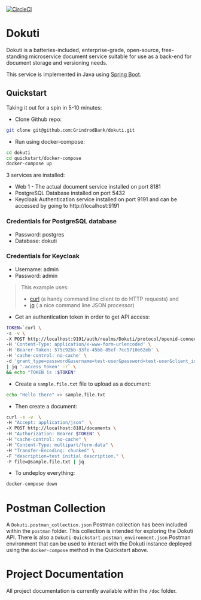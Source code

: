 [![CircleCI](https://circleci.com/gh/GrindrodBank/dokuti.svg?style=svg)](https://circleci.com/gh/GrindrodBank/dokuti)

# Dokuti
Dokuti is a batteries-included, enterprise-grade, open-source, free-standing microservice document service suitable for use as a back-end for document storage and versioning needs.

This service is implemented in Java using [Spring Boot](https://spring.io/projects/spring-boot).

## Quickstart

Taking it out for a spin in 5-10 minutes:

* Clone Github repo:
```bash
git clone git@github.com:GrindrodBank/dokuti.git
```

* Run using docker-compose:
```bash
cd dokuti
cd quickstart/docker-compose
docker-compose up
```

3 services are installed:
* Web 1 - The actual document service installed on port 8181
* PostgreSQL Database installed on port 5432
* Keycloak Authentication service installed on port 9191 and can be accessed by going to http://localhost:9191

### Credentials for PostgreSQL database
* Password: postgres
* Database: dokuti

### Credentials for Keycloak
* Username: admin
* Password: admin

> This example uses:
> * [curl](https://github.com/curl/curl) (a handy command line client to do HTTP requests) and 
> * [jq](https://stedolan.github.io/jq/) ( a nice command line JSON processor)

* Get an authentication token in order to get API access:

```bash
TOKEN=`curl \
-s -v \
-X POST http://localhost:9191/auth/realms/Dokuti/protocol/openid-connect/token \
-H 'Content-Type: application/x-www-form-urlencoded' \
-H 'Bearer-Token: 575c92bb-33fe-45b8-85ef-7cc5710e62eb' \
-H 'cache-control: no-cache' \
-d 'grant_type=password&username=test-user&password=test-user&client_id=dokuti&client_secret=ee5c1c57-bf2f-43e6-9025-49344113c88d' \
| jq '.access_token' -r` \
&& echo "TOKEN is :$TOKEN"
```

* Create a `sample.file.txt` file to upload as a document:

```bash
echo "Hello there" >> sample.file.txt
```

* Then create a document:
```bash
curl -s -v  \
-H "Accept: application/json"  \
-X POST http://localhost:8181/documents \
-H "Authorization: Bearer $TOKEN" \
-H "cache-control: no-cache" \
-H "Content-Type: multipart/form-data" \
-H "Transfer-Encoding: chunked" \
-F "description=test initial description." \
-F file=@sample.file.txt | jq
```

* To undeploy everything:

```bash
docker-compose down
```

# Postman Collection

A `Dokuti.postman_collection.json` Postman collection has been included within the `postman` folder. This collection is intended for exploring the Dokuti API. There is also a `Dokuti-Quickstart.postman_environment.json` Postman environment that can be used to interact with the
Dokuti instance deployed using the `docker-compose` method in the Quickstart above.

# Project Documentation

All project documentation is currently available within the `/doc` folder.
